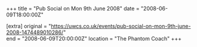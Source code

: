 +++
title = "Pub Social on Mon 9th June 2008"
date = "2008-06-09T18:00:00Z"

[extra]
original = "https://uwcs.co.uk/events/pub-social-on-mon-9th-june-2008-1474489010286/"    
end = "2008-06-09T20:00:00Z"
location = "The Phantom Coach"
+++



